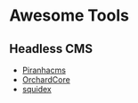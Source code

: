 # Awesome Tools

## Headless CMS

- [Piranhacms](https://piranhacms.org/)
- [OrchardCore](https://www.orchardcore.net/)
- [squidex](https://squidex.io/)
